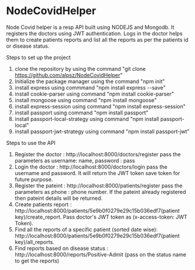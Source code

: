 # NodeCovidHelper
Node Covid helper is a resp API built using NODEJS and Mongodb. It registers the doctors using JWT authentication. Logs in the doctor helps them to create patients reports and list all the reports as per the patients id or disease status.

Steps to set up the project
1. clone the repository by using the command "git clone https://github.com/alpsz/NodeCovidHelper"
2. Initialize the package manager using the command "npm init"
3. install express using commmand "npm install express --save"
4. install cookie-parser using command "npm install cookie-parser"
5. install mongoose using command "npm install mongoose"
6. install express-session using command "npm install express-session"
7. install passport using command "npm install passport"
8. install passport-local-strategy using command "npm install passport-local"
9. install passport-jwt-strategy using command "npm install passport-jwt"

Steps to use the API

1. Register the doctor : http://localhost:8000/doctors/register pass the parameters as username: name, password : pass
2. Login the doctor : http://localhost:8000/doctors/login pass the username and password. It will return the JWT token save token for        future purpose.
3. Register the pateint : http://localhost:8000/patients/register pass the parameters as phone : phone number. If the pateint already        registered then pateint details will be returned.
4. Create patients report : http://localhost:8000/patients/5e9b0f0279e29c15b036edf7(patient key)/create_report. Pass doctor's JWT token    as (x-access-token: JWT Token). 
5. Find all the reports of a specific patient (sorted date wise): http://localhost:8000/patients/5e9b0f0279e29c15b036edf7(patient          key)/all_reports.
6. Find reports based on disease status : http://localhost:8000/reports/Positive-Admit (pass on the status name to get the reports)
  
